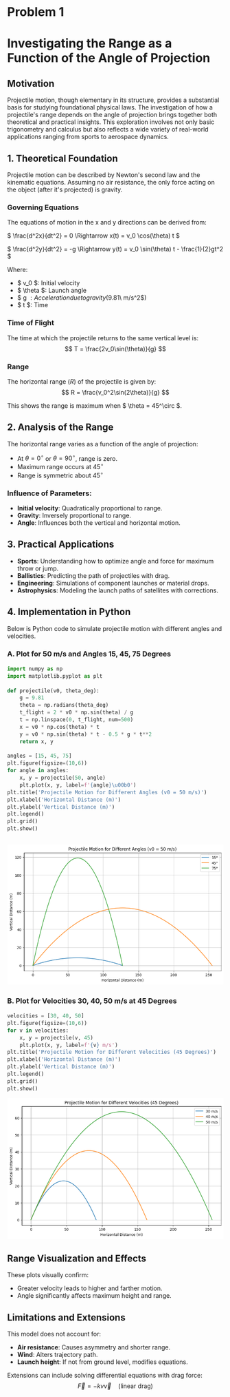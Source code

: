 # Problem 1
# Investigating the Range as a Function of the Angle of Projection

## Motivation

Projectile motion, though elementary in its structure, provides a substantial basis for studying foundational physical laws. The investigation of how a projectile's range depends on the angle of projection brings together both theoretical and practical insights. This exploration involves not only basic trigonometry and calculus but also reflects a wide variety of real-world applications ranging from sports to aerospace dynamics.

## 1. Theoretical Foundation

Projectile motion can be described by Newton's second law and the kinematic equations. Assuming no air resistance, the only force acting on the object (after it's projected) is gravity.

### Governing Equations

The equations of motion in the x and y directions can be derived from:

$ \frac{d^2x}{dt^2} = 0 \Rightarrow x(t) = v_0 \cos(\theta) t $

$ \frac{d^2y}{dt^2} = -g \Rightarrow y(t) = v_0 \sin(\theta) t - \frac{1}{2}gt^2 $

Where:
- $ v_0 $: Initial velocity
- $ \theta $: Launch angle
- $ g $: Acceleration due to gravity ($9.81\ m/s^2$)
- $ t $: Time

### Time of Flight

The time at which the projectile returns to the same vertical level is:
$$ T = \frac{2v_0\sin(\theta)}{g} $$

### Range

The horizontal range ($R$) of the projectile is given by:
$$ R = \frac{v_0^2\sin(2\theta)}{g} $$

This shows the range is maximum when $ \theta = 45^\circ $.

## 2. Analysis of the Range

The horizontal range varies as a function of the angle of projection:
- At $\theta = 0^\circ$ or $\theta = 90^\circ$, range is zero.  
- Maximum range occurs at $45^\circ$  
- Range is symmetric about $45^\circ$
### Influence of Parameters:
- **Initial velocity**: Quadratically proportional to range.
- **Gravity**: Inversely proportional to range.
- **Angle**: Influences both the vertical and horizontal motion.

## 3. Practical Applications

- **Sports**: Understanding how to optimize angle and force for maximum throw or jump.
- **Ballistics**: Predicting the path of projectiles with drag.
- **Engineering**: Simulations of component launches or material drops.
- **Astrophysics**: Modeling the launch paths of satellites with corrections.

## 4. Implementation in Python

Below is Python code to simulate projectile motion with different angles and velocities.

### A. Plot for 50 m/s and Angles 15, 45, 75 Degrees

```python
import numpy as np
import matplotlib.pyplot as plt

def projectile(v0, theta_deg):
    g = 9.81
    theta = np.radians(theta_deg)
    t_flight = 2 * v0 * np.sin(theta) / g
    t = np.linspace(0, t_flight, num=500)
    x = v0 * np.cos(theta) * t
    y = v0 * np.sin(theta) * t - 0.5 * g * t**2
    return x, y

angles = [15, 45, 75]
plt.figure(figsize=(10,6))
for angle in angles:
    x, y = projectile(50, angle)
    plt.plot(x, y, label=f'{angle}\u00b0')
plt.title('Projectile Motion for Different Angles (v0 = 50 m/s)')
plt.xlabel('Horizontal Distance (m)')
plt.ylabel('Vertical Distance (m)')
plt.legend()
plt.grid()
plt.show()
```
![alt text](image-4.png)
---
### B. Plot for Velocities 30, 40, 50 m/s at 45 Degrees

```python
velocities = [30, 40, 50]
plt.figure(figsize=(10,6))
for v in velocities:
    x, y = projectile(v, 45)
    plt.plot(x, y, label=f'{v} m/s')
plt.title('Projectile Motion for Different Velocities (45 Degrees)')
plt.xlabel('Horizontal Distance (m)')
plt.ylabel('Vertical Distance (m)')
plt.legend()
plt.grid()
plt.show()
```
![alt text](image-5.png)

## Range Visualization and Effects

These plots visually confirm:
- Greater velocity leads to higher and farther motion.
- Angle significantly affects maximum height and range.

## Limitations and Extensions

This model does not account for:
- **Air resistance**: Causes asymmetry and shorter range.
- **Wind**: Alters trajectory path.
- **Launch height**: If not from ground level, modifies equations.

Extensions can include solving differential equations with drag force:
$$ \vec{F} = -kv\vec{v} \quad \text{(linear drag)} $$
